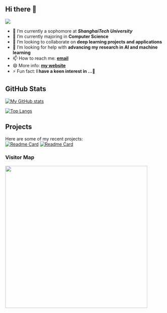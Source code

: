 ## Hi there 👋

<!--
**Rankyer/Rankyer** is a ✨ _special_ ✨ repository because its `README.md` (this file) appears on your GitHub profile.
Here are some ideas to get you started:
- 💬 Ask me about ...
-->
![](https://komarev.com/ghpvc/?username=Rankyer&label=PROFILE+VIEWS)
- 🔭 I’m currently a sophomore at ***ShanghaiTech University***
- 🌱 I’m currently majoring in **Computer Science**
- 👯 I’m looking to collaborate on **deep learning projects and applications**
- 🤔 I’m looking for help with **advancing my research in AI and machine learning**
- 📫 How to reach me: **[email](yangrk2022@shanghaitech.edu.cn)**
- 😄 More info: **[my website](https://rankyer.github.io/)**
- ⚡ Fun fact: **I have a keen interest in ...🤔**

## GitHub Stats
[![My GitHub stats](https://github-readme-stats.vercel.app/api?username=Rankyer&count_private=true&show_icons=true&theme=radical)](https://github.com/anuraghazra/github-readme-stats)
<!--
[![Top Langs](https://github-readme-stats.vercel.app/api/top-langs/?username=Rankyer)](https://github.com/anuraghazra/github-readme-stats)
-->
[![Top Langs](https://github-readme-stats.vercel.app/api/top-langs/?username=Rankyer&layout=compact)](https://github.com/anuraghazra/github-readme-stats)

## Projects
Here are some of my recent projects:  
[![Readme Card](https://github-readme-stats.vercel.app/api/pin/?username=Rankyer&repo=NUS-SOC-SummerWorkshop-Project)](https://github.com/Rankyer/NUS-SOC-SummerWorkshop-Project)
[![Readme Card](https://github-readme-stats.vercel.app/api/pin/?username=Rankyer&repo=NUS-SOC-SummerWorkshop-DeepLearning-Labs&)](https://github.com/Rankyer/NUS-SOC-SummerWorkshop-DeepLearning-Labs)

### Visitor Map
<!--
<a href="https://clustrmaps.com/site/1c0nq" title="Visit tracker"><img src="//www.clustrmaps.com/map_v2.png?d=JfuYgA67vGVgL6R5lh1Yf-Rq0US2Pjhtq5U6loK-2uQ&cl=ffffff" /></a>
![Visitor Map](https://clustrmaps.com/map_v2.png?d=JfuYgA67vGVgL6R5lh1Yf-Rq0US2Pjhtq5U6loK-2uQ)
-->
<a href="https://clustrmaps.com/site/1c0nq" title="Visit tracker">
  <img src="https://clustrmaps.com/map_v2.png?d=JfuYgA67vGVgL6R5lh1Yf-Rq0US2Pjhtq5U6loK-2uQ&cl=ffffff" width="450" />
</a>
